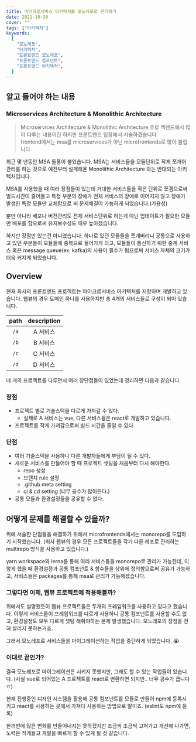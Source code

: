 ```yaml
---
title: 마이크로서비스 아키텍처를 모노레포로 관리하기
date: 2021-10-30
cover: ""
tags: ["아키텍처"]
keywords:
  [
    "모노레포",
    "아키텍처",
    "프론트엔드 모노레포",
    "프론트엔드 컴포넌트",
    "프론트엔드 아키텍처",
  ]
---
```


<!--truncate-->

## 알고 들어야 하는 내용

### Microservices Architecture & Monolithic Architecture

> Microservices Architecture & Monolithic Architecture
> 주로 백엔드에서 많이 다루는 내용이긴 하지만 프론트엔드 입장에서 서술하겠습니다.  
> frontend에서는 msa를 microservices가 아닌 microfrontends로 많이 불립니다.

최근 몇 년동안 MSA 돌풍이 불었습니다. MSA는 서비스들을 모듈단위로 작게 쪼개어 관리를 하는 것으로 예전부터 설계해온 Monolithic Architecture 와는 반대되는 아키텍처입니다.

MSA를 사용했을 때 여러 장점들이 있는데 거대한 서비스들을 작은 단위로 쪼갬으로써 빌드시간이 줄어들고 특정 부분의 장애가 전체 서비스의 장애로 이어지지 않고 장애가 발생한 특정 모듈만 교체함으로 써 문제해결이 가능하게 되었습니다.(가용성)

뿐만 아니라 배포나 버전관리도 전체 서비스단위로 하는게 아닌 업데이트가 필요한 모듈만 배포를 함으로써 유지보수성도 매우 높아졌습니다.

하지만 장점만 있는건 아니였습니다. 하나로 있던 모듈들을 쪼개버리니 공통으로 사용하고 있던 부분들이 모듈들에 중복으로 들어가게 되고, 모듈들이 통신하기 위한 중계 서비스 혹은 message queue(ex. kafka)의 사용이 필수가 됨으로써 서비스 자체의 크기가 더욱 커지게 되었습니다.

## Overview

현재 회사의 프론트엔드 프로젝트는 마이크로서비스 아키텍처를 지향하며 개발하고 있습니다. 웹뷰의 경우 도메인 하나를 사용하지만 총 4개의 서비스들로 구성이 되어 있습니다.

| path | description |
| :--: | :---------: |
| `/a` |  A 서비스   |
| `/b` |  B 서비스   |
| `/c` |  C 서비스   |
| `/d` |  D 서비스   |

네 개의 프로젝트를 다루면서 여러 장단점들이 있었는데 정리하면 다음과 같습니다.

### 장점

- 프로젝트 별로 기술스택을 다르게 가져갈 수 있다.
  - 실제로 A 서비스는 vue, 다른 서비스들은 react로 개발하고 있습니다.
- 프로젝트를 작게 가져감으로써 빌드 시간을 줄일 수 있다.

### 단점

- 여러 기술스택을 사용하니 다른 개발자들에게 부담이 될 수 있다.
- 새로운 서비스를 만들어야 할 때 프로젝트 셋팅을 처음부터 다시 해야한다.
  - repo 생성
  - 브랜치 rule 설정
  - .github meta setting
  - ci & cd setting (너무 공수가 많이든다.)
- 공통 모듈과 환경설정들을 공유할 수 없다.

## 어떻게 문제를 해결할 수 있을까?

위에 서술한 단점들을 해결하기 위해서 microfrontends에서는 monorepo를 도입하기 시작했습니다. (회사 웹뷰의 경우 모든 프로젝트들을 각기 다른 레포로 관리하는 multirepo 방식을 사용하고 있습니다.)

yarn workspace와 lerna를 통해 여러 서비스들을 monorepo로 관리가 가능한데, 이렇게 했을 때 환경설정과 공통 컴포넌트 & 함수들을 상위에 정의함으로써 공유가 가능하고, 서비스들은 packages를 통해 msa로 관리가 가능해졌습니다.

### 그렇다면 이제, 웹뷰 프로젝트에 적용해볼까?

위에서도 설명했듯이 웹뷰 프로젝트들은 두개의 프레임워크를 사용하고 있다고 했습니다. 이렇게 서비스들이 프레임워크를 다르게 사용하니 공통 컴포넌트를 사용할 수도 없고, 환경설정도 모두 다르게 셋팅 해줘야하는 문제 발생했습니다. 모노레포의 장점을 전혀 살리지 못하는거죠.

그래서 모노레포로 서비스들을 마이그레이션하는 작업을 중단하게 되었습니다. 😭

### 이대로 끝인가?

결국 모노레포로 마이그레이션은 시키지 못했지만, 그래도 할 수 있는 작업들이 있습니다. (사실 vue로 되어있는 A 프로젝트를 react로 변환하면 되지만.. 너무 공수가 큽니다 ㅠ)

현재 진행중인 디자인 시스템을 활용해 공통 컴포넌트를 모듈로 만들어 npm에 등록시키고 react를 사용하는 곳에서 가져다 사용하는 방법으로 말이죠. (eslint도 npm에 등록)

한꺼번에 많은 변화를 만들어내지는 못하겠지만 조금씩 조금씩 고쳐가고 개선해 나가면, 노력은 적게들고 개발을 빠르게 할 수 있게 될 것 같습니다.
